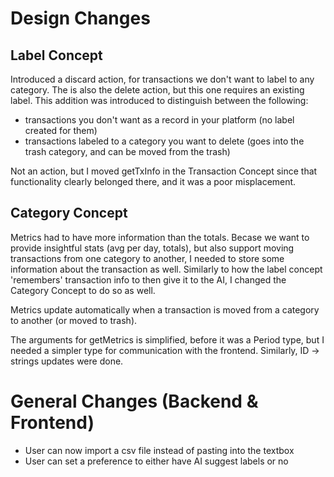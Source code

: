 # Design Changes

## Label Concept

Introduced a discard action, for transactions we don't want to label to any category. The is also the delete action, but this one requires an existing label. 
This addition was introduced to distinguish between the following:
- transactions you don't want as a record in your platform (no label created for them)
- transactions labeled to a category you want to delete (goes into the trash category, and can be moved from the trash)

Not an action, but I moved getTxInfo in the Transaction Concept since that functionality clearly belonged there, and it was a poor misplacement.



## Category Concept

Metrics had to have more information than the totals. Becase we want to provide insightful stats (avg per day, totals), but also support moving transactions from one category to another, I needed to store some information about the transaction as well. 
Similarly to how the label concept 'remembers' transaction info to then give it to the AI, I changed the Category Concept to do so as well. 

Metrics update automatically when a transaction is moved from a category to another (or moved to trash). 


The arguments for getMetrics is simplified, before it was a Period type, but I needed a simpler type for communication with the frontend. 
Similarly, ID -> strings updates were done. 


# General Changes (Backend & Frontend)

- User can now import a csv file instead of pasting into the textbox
- User can set a preference to either have AI suggest labels or no

